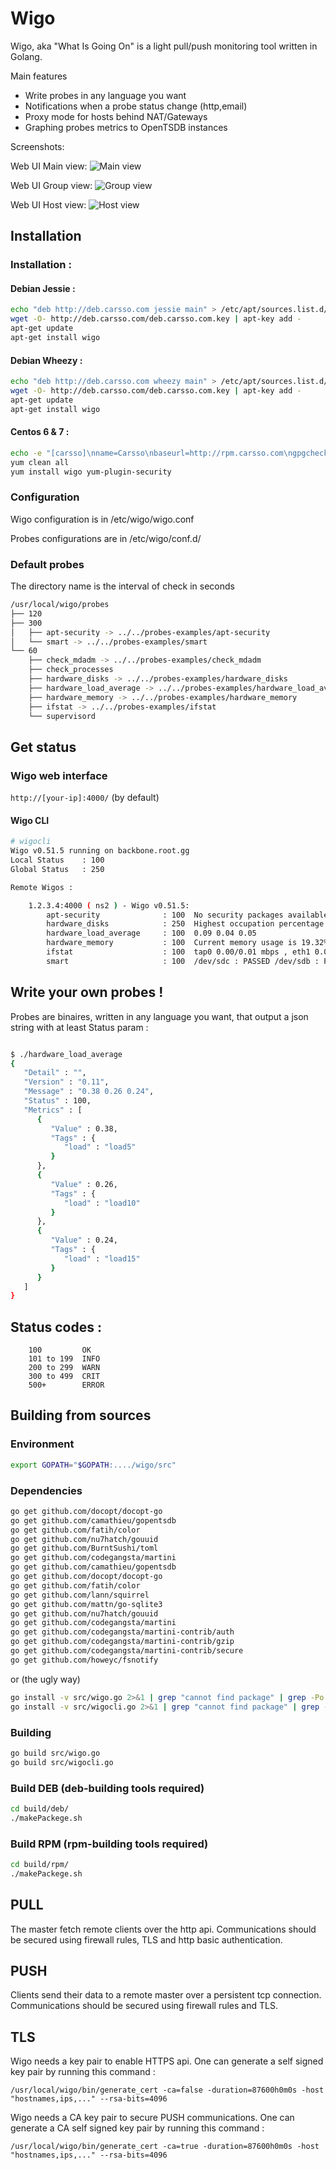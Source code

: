 Wigo
=========

Wigo, aka "What Is Going On" is a light pull/push monitoring tool written in Golang.

Main features

  - Write probes in any language you want
  - Notifications when a probe status change (http,email)
  - Proxy mode for hosts behind NAT/Gateways
  - Graphing probes metrics to OpenTSDB instances

Screenshots:

Web UI Main view:
![Main view](http://pix.toile-libre.org/upload/original/1452263131.png)

Web UI Group view:
![Group view](http://pix.toile-libre.org/upload/original/1452263323.png)

Web UI Host view:
![Host view](http://pix.toile-libre.org/upload/original/1452263238.png)


Installation
--------------

### Installation :

#### Debian Jessie :
```sh
echo "deb http://deb.carsso.com jessie main" > /etc/apt/sources.list.d/deb.carsso.com.list
wget -O- http://deb.carsso.com/deb.carsso.com.key | apt-key add -
apt-get update
apt-get install wigo
```

#### Debian Wheezy :
```sh
echo "deb http://deb.carsso.com wheezy main" > /etc/apt/sources.list.d/deb.carsso.com.list
wget -O- http://deb.carsso.com/deb.carsso.com.key | apt-key add -
apt-get update
apt-get install wigo
```


#### Centos 6 & 7 :
```sh
echo -e "[carsso]\nname=Carsso\nbaseurl=http://rpm.carsso.com\ngpgcheck=0" > /etc/yum.repos.d/carsso.repo
yum clean all
yum install wigo yum-plugin-security
```

### Configuration

Wigo configuration is in /etc/wigo/wigo.conf

Probes configurations are in /etc/wigo/conf.d/

### Default probes 

The directory name is the interval of check in seconds

```sh
/usr/local/wigo/probes
├── 120
├── 300
│   ├── apt-security -> ../../probes-examples/apt-security
│   └── smart -> ../../probes-examples/smart
└── 60
    ├── check_mdadm -> ../../probes-examples/check_mdadm
    ├── check_processes
    ├── hardware_disks -> ../../probes-examples/hardware_disks
    ├── hardware_load_average -> ../../probes-examples/hardware_load_average
    ├── hardware_memory -> ../../probes-examples/hardware_memory
    ├── ifstat -> ../../probes-examples/ifstat
    └── supervisord

```

Get status
-----------

### Wigo web interface

`http://[your-ip]:4000/` (by default)


#### Wigo CLI


```sh
# wigocli
Wigo v0.51.5 running on backbone.root.gg 
Local Status    : 100
Global Status   : 250

Remote Wigos : 

    1.2.3.4:4000 ( ns2 ) - Wigo v0.51.5: 
        apt-security              : 100  No security packages availables
        hardware_disks            : 250  Highest occupation percentage is 93% in partition /dev/md0
        hardware_load_average     : 100  0.09 0.04 0.05
        hardware_memory           : 100  Current memory usage is 19.32%
        ifstat                    : 100  tap0 0.00/0.01 mbps , eth1 0.00/0.00 mbps , eth0 0.01/0.01 mbps , 
        smart                     : 100  /dev/sdc : PASSED /dev/sdb : PASSED 

```


Write your own probes !
-------------------------
Probes are binaires, written in any language you want, that output a json string with at least Status param :
```sh

$ ./hardware_load_average
{
   "Detail" : "",
   "Version" : "0.11",
   "Message" : "0.38 0.26 0.24",
   "Status" : 100,
   "Metrics" : [
      {
         "Value" : 0.38,
         "Tags" : {
            "load" : "load5"
         }
      },
      {
         "Value" : 0.26,
         "Tags" : {
            "load" : "load10"
         }
      },
      {
         "Value" : 0.24,
         "Tags" : {
            "load" : "load15"
         }
      }
   ]
}
```

Status codes :
--------------

```
    100         OK
    101 to 199  INFO
    200 to 299  WARN
    300 to 499  CRIT
    500+        ERROR
```

Building from sources
---------------------

### Environment
```sh
export GOPATH="$GOPATH:..../wigo/src"
```

### Dependencies
```sh
go get github.com/docopt/docopt-go
go get github.com/camathieu/gopentsdb
go get github.com/fatih/color
go get github.com/nu7hatch/gouuid
go get github.com/BurntSushi/toml
go get github.com/codegangsta/martini
go get github.com/camathieu/gopentsdb
go get github.com/docopt/docopt-go
go get github.com/fatih/color
go get github.com/lann/squirrel
go get github.com/mattn/go-sqlite3
go get github.com/nu7hatch/gouuid
go get github.com/codegangsta/martini
go get github.com/codegangsta/martini-contrib/auth
go get github.com/codegangsta/martini-contrib/gzip
go get github.com/codegangsta/martini-contrib/secure
go get github.com/howeyc/fsnotify
```
or (the ugly way)
```sh
go install -v src/wigo.go 2>&1 | grep "cannot find package" | grep -Po '"github.com.*"' | sed 's/"//g' | while read line; do go get "$line"; done
go install -v src/wigocli.go 2>&1 | grep "cannot find package" | grep -Po '"github.com.*"' | sed 's/"//g' | while read line; do go get "$line"; done
```

### Building
```sh
go build src/wigo.go
go build src/wigocli.go
```

### Build DEB (deb-building tools required)

```sh
cd build/deb/
./makePackege.sh
```

### Build RPM (rpm-building tools required)

```sh
cd build/rpm/
./makePackege.sh
```

PULL
----

The master fetch remote clients over the http api.
Communications should be secured using firewall rules, TLS and http basic authentication.

PUSH
----

Clients send their data to a remote master over a persistent tcp connection.
Communications should be secured using firewall rules and TLS.

TLS
---

Wigo needs a key pair to enable HTTPS api.
One can generate a self signed key pair by running this command :
```
/usr/local/wigo/bin/generate_cert -ca=false -duration=87600h0m0s -host "hostnames,ips,..." --rsa-bits=4096
```

Wigo needs a CA key pair to secure PUSH communications.
One can generate a CA self signed key pair by running this command :
```
/usr/local/wigo/bin/generate_cert -ca=true -duration=87600h0m0s -host "hostnames,ips,..." --rsa-bits=4096
```
